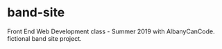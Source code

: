 # band-site
Front End Web Development class - Summer 2019 with AlbanyCanCode.
fictional band site project.
